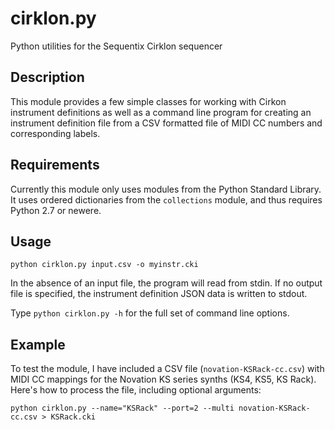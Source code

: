 cirklon.py
==========

Python utilities for the Sequentix Cirklon sequencer



Description
------------

This module provides a few simple classes for working with Cirkon instrument definitions as well as a command line program for creating an instrument definition file from a CSV formatted file of MIDI CC numbers and corresponding labels.

Requirements
------------

Currently this module only uses modules from the Python Standard Library.  It uses ordered dictionaries from the `collections` module, and thus requires Python 2.7 or newere.


Usage
-----

```
python cirklon.py input.csv -o myinstr.cki
```

In the absence of an input file, the program will read from stdin.  If no output file is specified, the instrument definition JSON data is written to stdout.

Type `python cirklon.py -h` for the full set of command line options.



Example
-------
To test the module, I have included a CSV file (`novation-KSRack-cc.csv`) with MIDI CC mappings for the Novation KS series synths (KS4, KS5, KS Rack). Here's how to process the file, including optional arguments:

```
python cirklon.py --name="KSRack" --port=2 --multi novation-KSRack-cc.csv > KSRack.cki
```